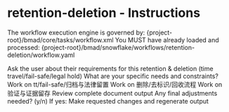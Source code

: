 # retention-deletion - Instructions

<critical>The workflow execution engine is governed by: {project-root}/bmad/core/tasks/workflow.xml</critical>
<critical>You MUST have already loaded and processed: {project-root}/bmad/snowflake/workflows/retention-deletion/workflow.yaml</critical>

<workflow>

<step n="1" goal="Understand Requirements">
<action>Ask the user about their requirements for this retention & deletion (time travel/fail-safe/legal hold)</action>
<ask>What are your specific needs and constraints?</ask>
</step>

<step n="2" goal="TT/Fail-safe/归档与法律留置">
<action>Work on tt/fail-safe/归档与法律留置</action>
<template-output section="retention"/>
</step>

<step n="3" goal="删除/去标识/回收流程">
<action>Work on 删除/去标识/回收流程</action>
<template-output section="deletion"/>
</step>

<step n="4" goal="验证与证据留存">
<action>Work on 验证与证据留存</action>
<template-output section="verification"/>
</step>

<step n="5" goal="Review and Finalize">
<action>Review complete document output</action>
<ask>Any final adjustments needed? (y/n)</ask>
<check>If yes:</check>
  <action>Make requested changes and regenerate output</action>
</step>

</workflow>
